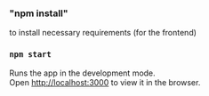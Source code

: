 
### "npm install"

to install necessary requirements (for the frontend)

### `npm start`

Runs the app in the development mode.<br />
Open [http://localhost:3000](http://localhost:3000) to view it in the browser.




